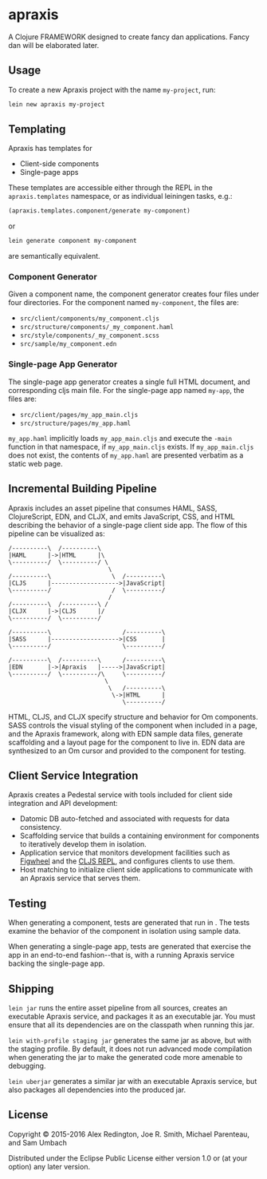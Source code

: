 # apraxis

A Clojure FRAMEWORK designed to create fancy dan applications. Fancy dan will be elaborated later.

## Usage

To create a new Apraxis project with the name `my-project`, run:

```bash
lein new apraxis my-project
```

## Templating

Apraxis has templates for

- Client-side components
- Single-page apps

These templates are accessible either through the REPL in the `apraxis.templates` namespace, or as individual leiningen tasks, e.g.:

```clj
(apraxis.templates.component/generate my-component)
```

or

```bash
lein generate component my-component
```

are semantically equivalent.

### Component Generator

Given a component name, the component generator creates four files under four directories. For the component named `my-component`, the files are:

- `src/client/components/my_component.cljs`
- `src/structure/components/_my_component.haml`
- `src/style/components/_my_component.scss`
- `src/sample/my_component.edn`

### Single-page App Generator

The single-page app generator creates a single full HTML document, and corresponding cljs main file. For the single-page app named `my-app`, the files are:

- `src/client/pages/my_app_main.cljs`
- `src/structure/pages/my_app.haml`

`my_app.haml` implicitly loads `my_app_main.cljs` and execute the `-main` function in that namespace, if `my_app_main.cljs` exists. If `my_app_main.cljs` does not exist, the contents of `my_app.haml` are presented verbatim as a static web page.

## Incremental Building Pipeline

Apraxis includes an asset pipeline that consumes HAML, SASS, ClojureScript, EDN, and CLJX, and emits JavaScript, CSS, and HTML describing the behavior of a single-page client side app. The flow of this pipeline can be visualized as:

    /----------\  /----------\
    |HAML      |->|HTML      |\
    \----------/  \----------/ \
                                \
    /----------\                 \  /----------\
    |CLJS      |------------------->|JavaScript|
    \----------/                 /  \----------/
                                /
    /----------\  /----------\ /
    |CLJX      |->|CLJS      |/
    \----------/  \----------/

    /----------\                    /----------\
    |SASS      |------------------->|CSS       |
    \----------/                    \----------/

    /----------\  /----------\      /----------\
    |EDN       |->|Apraxis   |----->|JavaScript|
    \----------/  \----------/\     \----------/
                               \
                                \   /----------\
                                 \->|HTML      |
                                    \----------/


HTML, CLJS, and CLJX specify structure and behavior for Om components. SASS controls the visual styling of the component when included in a page, and the Apraxis framework, along with EDN sample data files, generate scaffolding and a layout page for the component to live in. EDN data are synthesized to an Om cursor and provided to the component for testing.

## Client Service Integration

Apraxis creates a Pedestal service with tools included for client side integration and API development:

- Datomic DB auto-fetched and associated with requests for data consistency.
- Scaffolding service that builds a containing environment for components to iteratively develop them in isolation.
- Application service that monitors development facilities such as [Figwheel](https://github.com/bhauman/lein-figwheel) and the [CLJS REPL](https://github.com/tomjakubowski/weasel), and configures clients to use them.
- Host matching to initialize client side applications to communicate with an Apraxis service that serves them.

## Testing

When generating a component, tests are generated that run in <fill in blank browser here later>. The tests examine the behavior of the component in isolation using sample data.

When generating a single-page app, tests are generated that exercise the app in an end-to-end fashion--that is, with a running Apraxis service backing the single-page app.

## Shipping

`lein jar` runs the entire asset pipeline from all sources, creates an executable Apraxis service, and packages it as an executable jar. You must ensure that all its dependencies are on the classpath when running this jar.

`lein with-profile staging jar` generates the same jar as above, but with the staging profile. By default, it does not run advanced mode compilation when generating the jar to make the generated code more amenable to debugging.

`lein uberjar` generates a similar jar with an executable Apraxis service, but also packages all dependencies into the produced jar.

## License

Copyright © 2015-2016 Alex Redington, Joe R. Smith, Michael Parenteau, and Sam Umbach

Distributed under the Eclipse Public License either version 1.0 or (at
your option) any later version.
